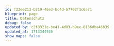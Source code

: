 ```yaml
---
id: f22ee213-b219-46e3-bc4d-b7702f1c6a71
blueprint: page
title: Datenschutz
debug: false
updated_by: c2f8321e-be41-4d83-b9ee-8136dba46b39
updated_at: 1713344936
show_maps: false
---
```

